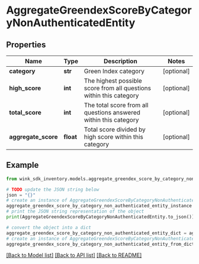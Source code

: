 # AggregateGreendexScoreByCategoryNonAuthenticatedEntity


## Properties

Name | Type | Description | Notes
------------ | ------------- | ------------- | -------------
**category** | **str** | Green Index category | [optional] 
**high_score** | **int** | The highest possible score from all questions within this category | [optional] 
**total_score** | **int** | The total score from all questions answered within this category | [optional] 
**aggregate_score** | **float** | Total score divided by high score within this category | [optional] 

## Example

```python
from wink_sdk_inventory.models.aggregate_greendex_score_by_category_non_authenticated_entity import AggregateGreendexScoreByCategoryNonAuthenticatedEntity

# TODO update the JSON string below
json = "{}"
# create an instance of AggregateGreendexScoreByCategoryNonAuthenticatedEntity from a JSON string
aggregate_greendex_score_by_category_non_authenticated_entity_instance = AggregateGreendexScoreByCategoryNonAuthenticatedEntity.from_json(json)
# print the JSON string representation of the object
print(AggregateGreendexScoreByCategoryNonAuthenticatedEntity.to_json())

# convert the object into a dict
aggregate_greendex_score_by_category_non_authenticated_entity_dict = aggregate_greendex_score_by_category_non_authenticated_entity_instance.to_dict()
# create an instance of AggregateGreendexScoreByCategoryNonAuthenticatedEntity from a dict
aggregate_greendex_score_by_category_non_authenticated_entity_from_dict = AggregateGreendexScoreByCategoryNonAuthenticatedEntity.from_dict(aggregate_greendex_score_by_category_non_authenticated_entity_dict)
```
[[Back to Model list]](../README.md#documentation-for-models) [[Back to API list]](../README.md#documentation-for-api-endpoints) [[Back to README]](../README.md)


